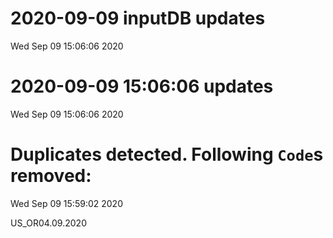 
# 2020-09-09 inputDB updates 
 Wed Sep 09 15:06:06 2020 


# 2020-09-09 15:06:06 updates 
 Wed Sep 09 15:06:06 2020 


# Duplicates detected. Following `Code`s removed: 
 Wed Sep 09 15:59:02 2020 

US_OR04.09.2020